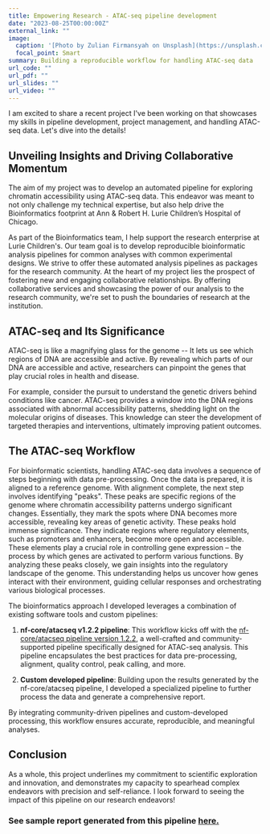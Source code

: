 ```yaml
---
title: Empowering Research - ATAC-seq pipeline development
date: "2023-08-25T00:00:00Z"
external_link: ""
image:
  caption: '[Photo by Zulian Firmansyah on Unsplash](https://unsplash.com/photos/sEUAJeFn5mE?utm_source=unsplash&utm_medium=referral&utm_content=creditShareLink)'
  focal_point: Smart
summary: Building a reproducible workflow for handling ATAC-seq data
url_code: ""
url_pdf: ""
url_slides: ""
url_video: ""
---
```

I am excited to share a recent project I've been working on that showcases my skills in pipeline development, project management, and handling ATAC-seq data. Let's dive into the details!

## Unveiling Insights and Driving Collaborative Momentum

The aim of my project was to develop an automated pipeline for exploring chromatin accessibility using ATAC-seq data. This endeavor was meant to not only challenge my technical expertise, but also help drive the Bioinformatics footprint at Ann & Robert H. Lurie Children’s Hospital of Chicago.
  
As part of the Bioinformatics team, I help support the research enterprise at Lurie Children's. Our team goal is to develop reproducible bioinformatic analysis pipelines for common analyses with common experimental designs. We strive to offer these automated analysis pipelines as packages for the research community. At the heart of my project lies the prospect of fostering new and engaging collaborative relationships. By offering collaborative services and showcasing the power of our analysis to the research community, we're set to push the boundaries of research at the institution.

## ATAC-seq and Its Significance

ATAC-seq is like a magnifying glass for the genome -- It lets us see which regions of DNA are accessible and active. By revealing which parts of our DNA are accessible and active, researchers can pinpoint the genes that play crucial roles in health and disease. 
  
For example, consider the pursuit to understand the genetic drivers behind conditions like cancer. ATAC-seq provides a window into the DNA regions associated with abnormal accessibility patterns, shedding light on the molecular origins of diseases. This knowledge can steer the development of targeted therapies and interventions, ultimately improving patient outcomes.

## The ATAC-seq Workflow

For bioinformatic scientists, handling ATAC-seq data involves a sequence of steps beginning with data pre-processing. Once the data is prepared, it is aligned to a reference genome. With alignment complete, the next step involves identifying "peaks". These peaks are specific regions of the genome where chromatin accessibility patterns undergo significant changes. Essentially, they mark the spots where DNA becomes more accessible, revealing key areas of genetic activity. These peaks hold immense significance. They indicate regions where regulatory elements, such as promoters and enhancers, become more open and accessible. These elements play a crucial role in controlling gene expression – the process by which genes are activated to perform various functions. By analyzing these peaks closely, we gain insights into the regulatory landscape of the genome. This understanding helps us uncover how genes interact with their environment, guiding cellular responses and orchestrating various biological processes.

The bioinformatics approach I developed leverages a combination of existing software tools and custom pipelines:
  
  1. **nf-core/atacseq v1.2.2 pipeline**: This workflow kicks off with the [nf-core/atacseq pipeline version 1.2.2](https://nf-co.re/atacseq/1.2.2), a well-crafted and community-supported pipeline specifically designed for ATAC-seq analysis. This pipeline encapsulates the best practices for data pre-processing, alignment, quality control, peak calling, and more. 
    
  2. **Custom developed pipeline**: Building upon the results generated by the nf-core/atacseq pipeline, I developed a specialized pipeline to further process the data and generate a comprehensive report. 

By integrating community-driven pipelines and custom-developed processing, this workflow ensures accurate, reproducible, and meaningful analyses.

## Conclusion

As a whole, this project underlines my commitment to scientific exploration and innovation, and demonstrates my capacity to spearhead complex endeavors with precision and self-reliance. I look forward to seeing the impact of this pipeline on our research endeavors!

### See sample report generated from this pipeline [here.](https://rpubs.com/jnyaanga/1074666)
